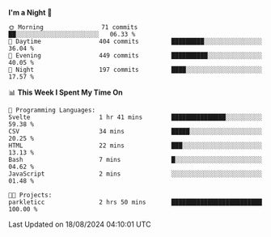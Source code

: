 <!--START_SECTION:waka-->
**I'm a Night 🦉** 

```text
🌞 Morning                71 commits          ██░░░░░░░░░░░░░░░░░░░░░░░   06.33 % 
🌆 Daytime                404 commits         █████████░░░░░░░░░░░░░░░░   36.04 % 
🌃 Evening                449 commits         ██████████░░░░░░░░░░░░░░░   40.05 % 
🌙 Night                  197 commits         ████░░░░░░░░░░░░░░░░░░░░░   17.57 % 
```


📊 **This Week I Spent My Time On** 

```text
💬 Programming Languages: 
Svelte                   1 hr 41 mins        ███████████████░░░░░░░░░░   59.38 % 
CSV                      34 mins             █████░░░░░░░░░░░░░░░░░░░░   20.25 % 
HTML                     22 mins             ███░░░░░░░░░░░░░░░░░░░░░░   13.13 % 
Bash                     7 mins              █░░░░░░░░░░░░░░░░░░░░░░░░   04.62 % 
JavaScript               2 mins              ░░░░░░░░░░░░░░░░░░░░░░░░░   01.48 % 

🐱‍💻 Projects: 
parkleticc               2 hrs 50 mins       █████████████████████████   100.00 % 
```


 Last Updated on 18/08/2024 04:10:01 UTC
<!--END_SECTION:waka-->
